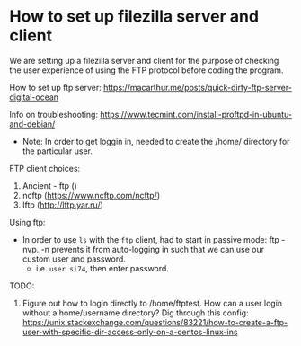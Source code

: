 
# How to set up filezilla server and client

We are setting up a filezilla server and client for the purpose of checking the user experience of
using the FTP protocol before coding the program.

How to set up ftp server:
https://macarthur.me/posts/quick-dirty-ftp-server-digital-ocean

Info on troubleshooting: 
https://www.tecmint.com/install-proftpd-in-ubuntu-and-debian/

- Note: In order to get <username> loggin in, needed to create the /home/<username> directory for the particular user. 

FTP client choices: 
1. Ancient - ftp ()
2. ncftp (https://www.ncftp.com/ncftp/)
3. lftp (http://lftp.yar.ru/)

Using ftp: 
- In order to use `ls` with the `ftp` client, had to start in passive mode: ftp -nvp. -n prevents it from auto-logging in such that we can use our custom user and password. 
    - i.e. `user si74`, then enter password. 

TODO: 
1. Figure out how to login directly to /home/ftptest. How can a user login without a home/username directory?
Dig through this config: 
https://unix.stackexchange.com/questions/83221/how-to-create-a-ftp-user-with-specific-dir-access-only-on-a-centos-linux-ins

